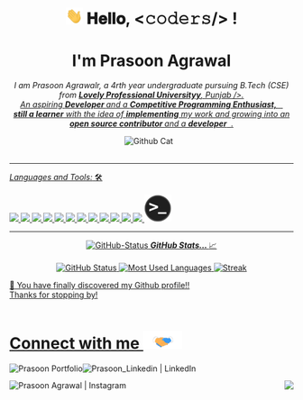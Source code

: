 <h1 align="center"><img src="https://raw.githubusercontent.com/Shreyans13/Yogeshk4124/master/Assets/Hi.gif" width="30px">   𝐇𝐞𝐥𝐥𝐨, <𝚌𝚘𝚍𝚎𝚛𝚜/> ! 
<br>
<h1 align="center">I'm Prasoon Agrawal
</h1>

<p align="center">
  <em>
    I am Prasoon Agrawalr, a 4rth year undergraduate pursuing B.Tech (CSE) from <a href="https://www.cuchd.in"> <b>Lovely Professional Universityy</b>, Punjab />. <br>
    An aspiring <b> Developer  </b>  and a <b>Competitive Programming Enthusiast, </b>&nbsp;&nbsp <br><b>still a learner</b>
    with the idea of <b>implementing</b> my work and growing into an <b>open source contributor </b> and a
    <b>developer</b> &nbsp.
  </em>
</p>
  <img align="right" width=300px alt="Github Cat" src="https://www.damiestechnologies.com/img/programmer.gif" />
<br><br>

<hr>

_Languages and Tools:_ 🛠 <br><br>
<code><img src="https://img.icons8.com/color/48/000000/flutter.png"/></code>
  <img src="https://img.icons8.com/material/50/000000/amazon-web-services.png"/>
<code><img src="https://icons8.com/icon/39292/icon"/></code>
<code><img src="https://img.icons8.com/color/48/000000/java-coffee-cup-logo.png"/></code>
<code><img src="https://img.icons8.com/color/48/000000/c-plus-plus-logo.png"/></code>
<code><img src="https://img.icons8.com/color/48/000000/c-programming.png"/></code>
<code><img src="https://img.icons8.com/color/48/000000/python.png"/></code>
<code><img src="https://img.icons8.com/color/48/000000/html-5.png"/></code>
<code><img src="https://img.icons8.com/color/48/000000/css3.png"/></code>
<code><img src="https://img.icons8.com/color/48/000000/javascript-logo-1.png"/></code>
<code><img src="https://img.icons8.com/metro/48/000000/mysql.png"/></code>
<code><img src="https://img.icons8.com/color/48/000000/git.png"/></code>
<code><img height="48" src="https://raw.githubusercontent.com/github/explore/80688e429a7d4ef2fca1e82350fe8e3517d3494d/topics/terminal/terminal.png"></code>
<hr>

<p align="center">
<img src="https://media.giphy.com/media/VgCDAzcKvsR6OM0uWg/giphy.gif" width="30px" alt="GitHub-Status"/>&nbsp;<i><b>GitHub Stats... </b></i>📈<br><br>
<img src="https://github-readme-stats.vercel.app/api?username=prasoonagrawal&count_private=true&show_icons=true&theme=highcontrast" alt="GitHub Status"/>
<img src = "https://github-readme-stats.vercel.app/api/top-langs/?username=prasoonagrawal&show_icons=true&layout=compact&theme=highcontrast" alt="Most Used Languages">
<img src = "https://github-readme-streak-stats.herokuapp.com/?user=prasoonagrawal&theme=highcontrast" alt="Streak">
</p>
<!--
<hr>
<details align="center">

<br />
</details>
-->

🔭 You have finally discovered my Github profile!!
<br>Thanks for stopping by!
<br>
<br>

# Connect with me <img src="https://github.com/prasoonagrawal/prasoonagrawal/blob/master/Assets/Handshake.gif" height="32px">

[<img align="left" alt="Prasoon Portfolio" height="30px" src="https://www.flaticon.com/svg/static/icons/svg/2996/2996826.svg" />]()

[<img align="left" alt="Prasoon_Linkedin | LinkedIn" height="30px" src="https://www.flaticon.com/svg/static/icons/svg/725/725337.svg"/>](https://www.linkedin.com/in/prasoon-agrawal-11803367/)



<a href="https://www.instagram.com/prasoon__agrawal/">
<img align="left" alt="Prasoon Agrawal | Instagram" height="30px" src="https://image.flaticon.com/icons/svg/725/725278.svg" />
</a>


<img align="right" src="http://estruyf-github.azurewebsites.net/api/VisitorHit?user=prasoonagrawal&repo=prasoonagrawal&countColorcountColor&countColor=%237B1E7B"/>

